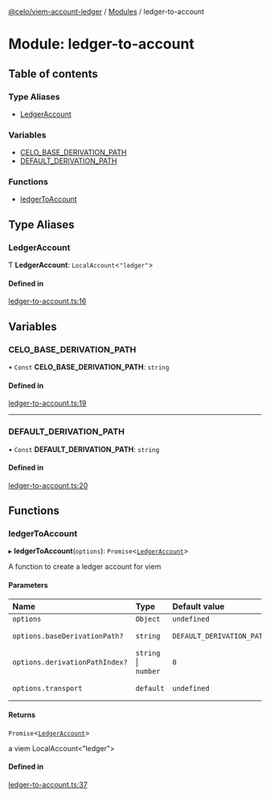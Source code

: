 [@celo/viem-account-ledger](../README.md) / [Modules](../modules.md) / ledger-to-account

# Module: ledger-to-account

## Table of contents

### Type Aliases

- [LedgerAccount](ledger_to_account.md#ledgeraccount)

### Variables

- [CELO\_BASE\_DERIVATION\_PATH](ledger_to_account.md#celo_base_derivation_path)
- [DEFAULT\_DERIVATION\_PATH](ledger_to_account.md#default_derivation_path)

### Functions

- [ledgerToAccount](ledger_to_account.md#ledgertoaccount)

## Type Aliases

### LedgerAccount

Ƭ **LedgerAccount**: `LocalAccount`\<``"ledger"``\>

#### Defined in

[ledger-to-account.ts:16](https://github.com/celo-org/developer-tooling/blob/master/packages/viem-account-ledger/src/ledger-to-account.ts#L16)

## Variables

### CELO\_BASE\_DERIVATION\_PATH

• `Const` **CELO\_BASE\_DERIVATION\_PATH**: `string`

#### Defined in

[ledger-to-account.ts:19](https://github.com/celo-org/developer-tooling/blob/master/packages/viem-account-ledger/src/ledger-to-account.ts#L19)

___

### DEFAULT\_DERIVATION\_PATH

• `Const` **DEFAULT\_DERIVATION\_PATH**: `string`

#### Defined in

[ledger-to-account.ts:20](https://github.com/celo-org/developer-tooling/blob/master/packages/viem-account-ledger/src/ledger-to-account.ts#L20)

## Functions

### ledgerToAccount

▸ **ledgerToAccount**(`options`): `Promise`\<[`LedgerAccount`](ledger_to_account.md#ledgeraccount)\>

A function to create a ledger account for viem

#### Parameters

| Name | Type | Default value | Description |
| :------ | :------ | :------ | :------ |
| `options` | `Object` | `undefined` |  |
| `options.baseDerivationPath?` | `string` | `DEFAULT_DERIVATION_PATH` | defaults to "m/44'/60'/0" |
| `options.derivationPathIndex?` | `string` \| `number` | `0` | aka addressIndex |
| `options.transport` | `default` | `undefined` | a Ledger Transport |

#### Returns

`Promise`\<[`LedgerAccount`](ledger_to_account.md#ledgeraccount)\>

a viem LocalAccount<"ledger">

#### Defined in

[ledger-to-account.ts:37](https://github.com/celo-org/developer-tooling/blob/master/packages/viem-account-ledger/src/ledger-to-account.ts#L37)
